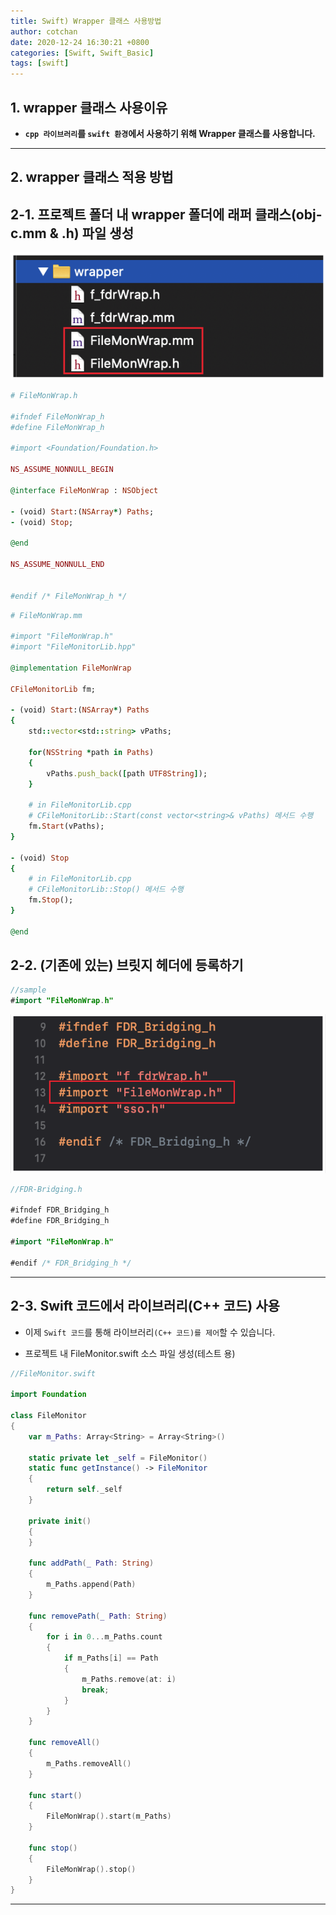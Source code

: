 ```yaml
---
title: Swift) Wrapper 클래스 사용방법
author: cotchan
date: 2020-12-24 16:30:21 +0800
categories: [Swift, Swift_Basic]
tags: [swift]
---
```


## 1. wrapper 클래스 사용이유

+ **`cpp 라이브러리`를 `swift 환경`에서 사용하기 위해 Wrapper 클래스를 사용합니다.**


---

## 2. wrapper 클래스 적용 방법

## 2-1. 프로젝트 폴더 내 wrapper 폴더에 래퍼 클래스(obj-c.mm & .h) 파일 생성

![Desktop View](/assets/img/post/swift/2020-12-24-swift-wrapper-class-1.png)

```ruby
# FileMonWrap.h

#ifndef FileMonWrap_h
#define FileMonWrap_h

#import <Foundation/Foundation.h>

NS_ASSUME_NONNULL_BEGIN

@interface FileMonWrap : NSObject

- (void) Start:(NSArray*) Paths;
- (void) Stop;

@end

NS_ASSUME_NONNULL_END


#endif /* FileMonWrap_h */
```

```ruby
# FileMonWrap.mm

#import "FileMonWrap.h"
#import "FileMonitorLib.hpp"

@implementation FileMonWrap

CFileMonitorLib fm;

- (void) Start:(NSArray*) Paths
{
    std::vector<std::string> vPaths;
    
    for(NSString *path in Paths)
    {
        vPaths.push_back([path UTF8String]);
    }
    
    # in FileMonitorLib.cpp
    # CFileMonitorLib::Start(const vector<string>& vPaths) 메서드 수행
    fm.Start(vPaths);
}

- (void) Stop
{
    # in FileMonitorLib.cpp
    # CFileMonitorLib::Stop() 메서드 수행 
    fm.Stop();
}

@end
```

## 2-2. (기존에 있는) 브릿지 헤더에 등록하기

```java
//sample
#import "FileMonWrap.h"
```

![Desktop View](/assets/img/post/swift/2020-12-24-swift-wrapper-class-2.png)

```java
//FDR-Bridging.h

#ifndef FDR_Bridging_h
#define FDR_Bridging_h

#import "FileMonWrap.h"

#endif /* FDR_Bridging_h */

```
---

## 2-3. Swift 코드에서 라이브러리(C++ 코드) 사용

+ 이제 `Swift 코드`를 통해 라이브러리`(C++ 코드)를 제어`할 수 있습니다.


+ 프로젝트 내 FileMonitor.swift 소스 파일 생성(테스트 용) 

```swift
//FileMonitor.swift

import Foundation

class FileMonitor
{
    var m_Paths: Array<String> = Array<String>()
    
    static private let _self = FileMonitor()
    static func getInstance() -> FileMonitor
    {
        return self._self
    }
    
    private init()
    {
    }
    
    func addPath(_ Path: String)
    {
        m_Paths.append(Path)
    }
    
    func removePath(_ Path: String)
    {
        for i in 0...m_Paths.count
        {
            if m_Paths[i] == Path
            {
                m_Paths.remove(at: i)
                break;
            }
        }
    }
    
    func removeAll()
    {
        m_Paths.removeAll()
    }
    
    func start()
    {
        FileMonWrap().start(m_Paths)
    }
    
    func stop()
    {
        FileMonWrap().stop()
    }
}
```


--- 
